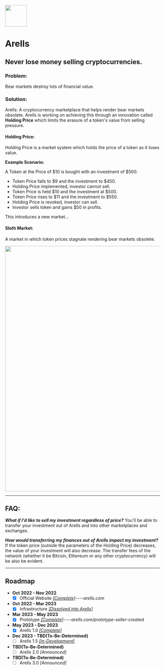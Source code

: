 <img src="https://github.com/Ecare-Exchange/Arells/blob/main/Art/General/Arells-Icon-Ebony.png" width="70px"> 

# Arells
## Never lose money selling cryptocurrencies.

### Problem:
Bear markets destroy lots of financial value.

### Solution:
Arells: A cryptocurrency marketplace that helps render bear markets obsolete. Arells is working on achieving this through an innovation called **Holding Price** which limits the erasure of a token's value from selling pressure.

#### Holding Price:
Holding Price is a market system which holds the price of a token as it loses value.

**Example Scenario:**

A Token at the Price of $10 is bought with an investment of $500.
- Token Price falls to $9 and the investment to $450.
- Holding Price implemented, investor cannot sell.
- Token Price is held $10 and the investment at $500.
- Token Price rises to $11 and the investment to $550.
- Holding Price is revoked, investor can sell.
- Investor sells token and gains $50 in profits.

This introduces a new market…

#### Sloth Market:

A market in which token prices stagnate rendering bear markets obsolete.

<img src="https://github.com/Art-Sells/Arells/assets/51394348/49591992-3d46-4200-80c6-b0656d741c1c" width="800px"> 

_______________________________________________________________________

## FAQ:

***What if I'd like to sell my investment regardless of price?***
You'll be able to transfer your investment out of Arells and into other marketplaces and exchanges.

***How would transferring my finances out of Arells impact my investment?***
If the token price (outside the parameters of the Holding Price) decreases, the value of your investment will also decrease. The transfer fees of the network (whether it be Bitcoin, Ethereum or any other cryptocurrency) will be also be evident.

_______________________________________________________________________

## Roadmap

- **Oct 2022 - Nov 2022**
  - [X] Official Website *[[Complete]](https://arells.com)*----*arells.com* 

- **Oct 2022 - Mar 2023**
   - [X] Infrastructure *[[Dissolved into Arells]](https://github.com/Ecare-Exchange/infrastructure)*

- **Mar 2023 - May 2023**
  - [X] Prototype *[[Complete]](https://arells.com/prototype-seller-created)*----*arells.com/prototype-seller-created*
 
- **May 2023 - Dec 2023**
  - [X] Arells 1.0 *[[Complete]](https://arells.com)*
 
- **Dec 2023 - TBD(To-Be-Determined)**
  - [ ] Arells 1.5 *[[In-Development]](https://github.com/Art-Sells/Arells/blob/test/Build-Notes.md)*
 
- **TBD(To-Be-Determined)**
  - [ ] Arells 2.0 *[Announced]*
 
- **TBD(To-Be-Determined)**
  - [ ] Arells 3.0 *[Announced]*
